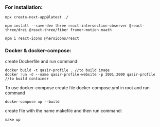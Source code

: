 ### For installation:
```
npx create-next-app@latest ./

npm install --save-dev three react-intersection-observer @react-three/drei @react-three/fiber framer-motion maath

npm i react-icons @heroicons/react
```

### Docker & docker-compose:
create Dockerfile and run command
```
docker build -t qasir-profile . //to build image
docker run -d --name qasir-profile-website -p 3001:3000 qasir-profile //to build container
```

To use docker-compose create file docker-compose.yml in root and run command
```
docker-compose up --build
```

create file with the name makefile and then run command:
```
make up
```
<!--
https://www.youtube.com/watch?v=a_qbqpDifXM
https://www.youtube.com/watch?v=0siQoaXMmzk
https://www.youtube.com/watch?v=sUKptmUVIBM
-->
